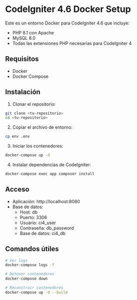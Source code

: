 # CodeIgniter 4.6 Docker Setup

Este es un entorno Docker para CodeIgniter 4.6 que incluye:
- PHP 8.1 con Apache
- MySQL 8.0
- Todas las extensiones PHP necesarias para CodeIgniter 4

## Requisitos
- Docker
- Docker Compose

## Instalación

1. Clonar el repositorio:
```bash
git clone <tu-repositorio>
cd <tu-repositorio>
```

2. Copiar el archivo de entorno:
```bash
cp env .env
```

3. Iniciar los contenedores:
```bash
docker-compose up -d
```

4. Instalar dependencias de CodeIgniter:
```bash
docker-compose exec app composer install
```

## Acceso
- Aplicación: http://localhost:8080
- Base de datos:
  - Host: db
  - Puerto: 3306
  - Usuario: ci4_user
  - Contraseña: db_password
  - Base de datos: ci4_db

## Comandos útiles
```bash
# Ver logs
docker-compose logs -f

# Detener contenedores
docker-compose down

# Reconstruir contenedores
docker-compose up -d --build
```
